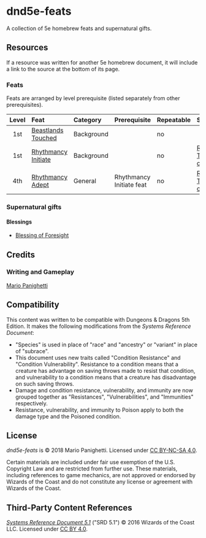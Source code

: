 # dnd5e-feats

 A collection of 5e homebrew feats and supernatural gifts.

## Resources

If a resource was written for another 5e homebrew document, it will include a link to the source at the bottom of its page.

### Feats

Feats are arranged by level prerequisite (listed separately from other prerequisites).

| Level | Feat | Category | Prerequisite | Repeatable | Source |
|:-:|:-|:-|:-|:-|:-|
| 1st | [Beastlands Touched](feats/beastlands-touched.md) | Background | | no | |
| 1st | [Rhythmancy Initiate](feats/rhythmancy-initiate.md) | Background | | no | [Rhythmancy: The Magic of Music](https://github.com/mpanighetti/dnd5e-rhythmancy) |
| 4th | [Rhythmancy Adept](feats/rhythmancy-adept.md) | General | Rhythmancy Initiate feat | no | [Rhythmancy: The Magic of Music](https://github.com/mpanighetti/dnd5e-rhythmancy) |

### Supernatural gifts

#### Blessings

- [Blessing of Foresight](supernatural-gifts/blessings/blessing-of-foresight)

## Credits

### Writing and Gameplay

[Mario Panighetti](https://mario.panighetti.net)

## Compatibility

This content was written to be compatible with Dungeons & Dragons 5th Edition. It makes the following modifications from the _Systems Reference Document_:

- "Species" is used in place of "race" and "ancestry" or "variant" in place of "subrace".
- This document uses new traits called "Condition Resistance" and "Condition Vulnerability". Resistance to a condition means that a creature has advantage on saving throws made to resist that condition, and vulnerability to a condition means that a creature has disadvantage on such saving throws.
- Damage and condition resistance, vulnerability, and immunity are now grouped together as "Resistances", "Vulnerabilities", and "Immunities" respectively.
- Resistance, vulnerability, and immunity to Poison apply to both the damage type and the Poisoned condition.

## License

_dnd5e-feats_ is © 2018 Mario Panighetti. Licensed under [CC BY-NC-SA 4.0](https://creativecommons.org/licenses/by-nc-sa/4.0/legalcode).

Certain materials are included under fair use exemption of the U.S. Copyright Law and are restricted from further use. These materials, including references to game mechanics, are not approved or endorsed by Wizards of the Coast and do not constitute any license or agreement with Wizards of the Coast.

## Third-Party Content References

_[Systems Reference Document 5.1](https://dnd.wizards.com/resources/systems-reference-document)_ ("SRD 5.1") © 2016 Wizards of the Coast LLC. Licensed under [CC BY 4.0](https://creativecommons.org/licenses/by/4.0/legalcode).
